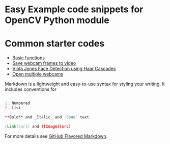 # Easy Example code snippets for OpenCV Python module

# Common starter codes
- [Basic functions](https://github.com/yptheangel/cvstarterpack/tree/master/python/basic)
- [Save webcam frames to video](https://github.com/yptheangel/cvstarterpack/blob/master/python/basic/video_writer.py)
- [Viola Jones Face Detection using Haar Cascades](https://github.com/yptheangel/cvstarterpack/tree/master/python/examples/face-detection)
- [Open multiple webcams](https://github.com/yptheangel/cvstarterpack/blob/master/python/examples/multi-threading/open_multiWebcam.py)

Markdown is a lightweight and easy-to-use syntax for styling your writing. It includes conventions for

```markdown

1. Numbered
2. List

**Bold** and _Italic_ and `Code` text

[Link](url) and ![Image](src)
```

For more details see [GitHub Flavored Markdown](https://guides.github.com/features/mastering-markdown/).
